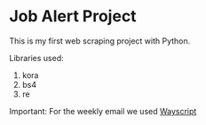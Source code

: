 # Job Alert Project

This is my first web scraping project with Python.

Libraries used:
1. kora
2. bs4
3. re

Important:
For the weekly email we used [Wayscript](https://wayscript.com/)

